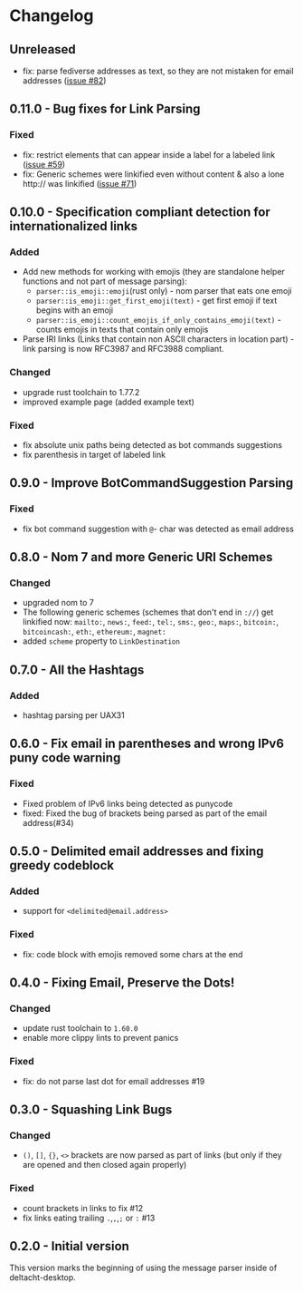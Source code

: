 # Changelog

## Unreleased

- fix: parse fediverse addresses as text, so they are not mistaken for email addresses ([issue #82](https://github.com/deltachat/message-parser/issues/82))

## 0.11.0 - Bug fixes for Link Parsing

### Fixed
- fix: restrict elements that can appear inside a label for a labeled link ([issue #59](https://github.com/deltachat/message-parser/issues/59))
- fix: Generic schemes were linkified even without content & also a lone http:// was linkified ([issue #71](https://github.com/deltachat/message-parser/issues/71))

## 0.10.0 - Specification compliant detection for internationalized links

### Added
- Add new methods for working with emojis (they are standalone helper functions and not part of message parsing):
  - `parser::is_emoji::emoji`(rust only) - nom parser that eats one emoji
  - `parser::is_emoji::get_first_emoji(text)` - get first emoji if text begins with an emoji
  - `parser::is_emoji::count_emojis_if_only_contains_emoji(text)` - counts emojis in texts that contain only emojis
- Parse IRI links (Links that contain non ASCII characters in location part) - link parsing is now RFC3987 and RFC3988 compliant.

### Changed
- upgrade rust toolchain to 1.77.2
- improved example page (added example text)

### Fixed
- fix absolute unix paths being detected as bot commands suggestions
- fix parenthesis in target of labeled link

## 0.9.0 - Improve BotCommandSuggestion Parsing

### Fixed
- fix bot command suggestion with `@`- char was detected as email address

## 0.8.0 - Nom 7 and more Generic URI Schemes

### Changed
- upgraded nom to 7
- The following generic schemes (schemes that don't end in `://`) get linkified now:
    `mailto:`, `news:`, `feed:`, `tel:`, `sms:`, `geo:`, `maps:`, `bitcoin:`, `bitcoincash:`, `eth:`, `ethereum:`, `magnet:`
- added `scheme` property to `LinkDestination` 

## 0.7.0 - All the Hashtags

### Added

 - hashtag parsing per UAX31

## 0.6.0 - Fix email in parentheses and wrong IPv6 puny code warning

### Fixed
 - Fixed problem of IPv6 links being detected as punycode
 - fixed: Fixed the bug of brackets being parsed as part of the email address(#34)

## 0.5.0 - Delimited email addresses and fixing greedy codeblock

### Added

- support for `<delimited@email.address>`

### Fixed

- fix: code block with emojis removed some chars at the end

## 0.4.0 - Fixing Email, Preserve the Dots!

### Changed

- update rust toolchain to `1.60.0`
- enable more clippy lints to prevent panics

### Fixed

- fix: do not parse last dot for email addresses #19

## 0.3.0 - Squashing Link Bugs

### Changed

- `()`, `[]`, `{}`, `<>` brackets are now parsed as part of links (but only if they are opened and then closed again properly)

### Fixed

- count brackets in links to fix #12
- fix links eating trailing `.`,`,`,`;` or `:` #13

## 0.2.0 - Initial version

This version marks the beginning of using the message parser inside of deltacht-desktop.
